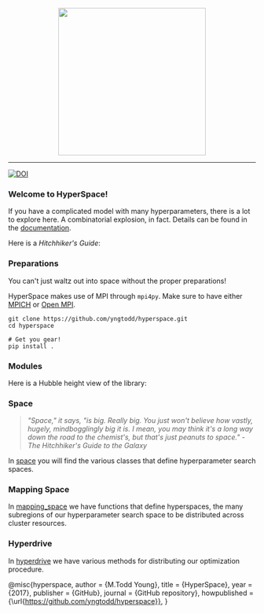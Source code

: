 <p align="center">
    <img width="300" src="https://github.com/yngtodd/hyperspace/blob/master/img/hyperspace_logo.png">
</p>

---------------------------

[![DOI](https://zenodo.org/badge/113602572.svg)](https://zenodo.org/badge/latestdoi/113602572)

### Welcome to HyperSpace!

If you have a complicated model with many hyperparameters, there is a lot to explore here.
A combinatorial explosion, in fact. Details can be found in the [documentation](http://hyperspace.readthedocs.io/en/latest/).

Here is a *Hitchhiker's Guide*:

### Preparations

You can't just waltz out into space without the proper preparations! 

HyperSpace makes use of MPI through `mpi4py`. Make sure to have either [MPICH](http://www.mpich.org/) or [Open MPI](https://www.open-mpi.org/).

```
git clone https://github.com/yngtodd/hyperspace.git
cd hyperspace

# Get you gear!
pip install .
```

### Modules

Here is a Hubble height view of the library: 

### Space

> _"Space," it says, "is big. Really big. You just won't believe how vastly, hugely,
mindbogglingly big it is. I mean, you may think it's a long way down the road to the
chemist's, but that's just peanuts to space." - The Hitchhiker's Guide to the Galaxy_

In [space](https://github.com/yngtodd/hyperspace/blob/master/hyperspace/space/space.py)
you will find the various classes that define hyperparameter search spaces.

### Mapping Space

In [mapping_space](https://github.com/yngtodd/hyperspace/blob/master/hyperspace/space/mapping_space.py)
we have functions that define hyperspaces, the many subregions
of our hyperparameter search space to be distributed across cluster resources.


### Hyperdrive

In [hyperdrive](https://github.com/yngtodd/hyperspace/tree/master/hyperspace/hyperdrive)
we have various methods for distributing our optimization procedure.

@misc{hyperspace,
  author = {M.Todd Young},
  title = {HyperSpace},
  year = {2017},
  publisher = {GitHub},
  journal = {GitHub repository},
  howpublished = {\url{https://github.com/yngtodd/hyperspace}},
}
